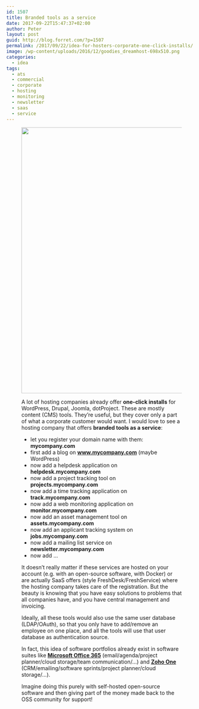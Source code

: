 ```yaml
---
id: 1507
title: Branded tools as a service
date: 2017-09-22T15:47:37+02:00
author: Peter
layout: post
guid: http://blog.forret.com/?p=1507
permalink: /2017/09/22/idea-for-hosters-corporate-one-click-installs/
image: /wp-content/uploads/2016/12/goodies_dreamhost-698x510.png
categories:
  - idea
tags:
  - ats
  - commercial
  - corporate
  - hosting
  - monitoring
  - newsletter
  - saas
  - service
---
```

<figure class="wp-block-image size-large"><img  width="698" height="701" src="http://blog.forret.com/wp-content/uploads/2016/12/goodies_dreamhost.png" alt="" class="wp-image-1508" srcset="https://blog.forret.com/wp-content/uploads/2016/12/goodies_dreamhost.png 698w, https://blog.forret.com/wp-content/uploads/2016/12/goodies_dreamhost-150x150.png 150w, https://blog.forret.com/wp-content/uploads/2016/12/goodies_dreamhost-300x300.png 300w" sizes="(max-width: 698px) 100vw, 698px" />  

A lot of hosting companies already offer **one-click installs** for WordPress, Drupal, Joomla, dotProject. These are mostly content (CMS) tools. They&#8217;re useful, but they cover only a part of what a corporate customer would want. I would love to see a hosting company that offers **branded tools as a service**:

  * let you register your domain name with them: **mycompany.com**
  * first add a blog on **www.mycompany.com** (maybe WordPress)
  * now add a helpdesk application on **helpdesk.mycompany.com**
  * now add a project tracking tool on **projects.mycompany.com**
  * now add a time tracking application on **track.mycompany.com**
  * now add a web monitoring application on **monitor.mycompany.com**
  * now add an asset management tool on **assets.mycompany.com**
  * now add an applicant tracking system on **jobs.mycompany.com**
  * now add a mailing list service on **newsletter.mycompany.com**
  * now add &#8230;

It doesn&#8217;t really matter if these services are hosted on your account (e.g. with an open-source software, with Docker) or are actually SaaS offers (style FreshDesk/FreshService) where the hosting company takes care of the registration. But the beauty is knowing that you have easy solutions to problems that all companies have, and you have central management and invoicing.

Ideally, all these tools would also use the same user database (LDAP/OAuth), so that you only have to add/remove an employee on one place, and all the tools will use that user database as authentication source.

In fact, this idea of software portfolios already exist in software suites like **[Microsoft Office 365](https://www.office365.com/)** (email/agenda/project planner/cloud storage/team communication/&#8230;) and **[Zoho One](https://www.zoho.com/one/)** (CRM/emailing/software sprints/project planner/cloud storage/&#8230;). 

Imagine doing this purely with self-hosted open-source software and then giving part of the money made back to the OSS community for support!
